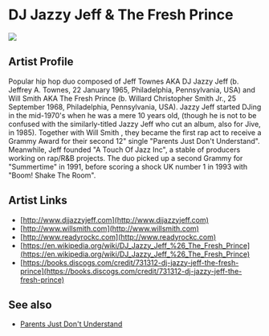# DJ Jazzy Jeff & The Fresh Prince

![](../../asssets/artists/DJ_Jazzy_Jeff_and_The_Fresh_Prince.png)

## Artist Profile

Popular hip hop duo composed of Jeff Townes AKA DJ Jazzy Jeff (b. Jeffrey A. Townes, 22 January 1965, Philadelphia, Pennsylvania, USA) and Will Smith AKA The Fresh Prince (b. Willard Christopher Smith Jr., 25 September 1968, Philadelphia, Pennsylvania, USA).
Jazzy Jeff started DJing in the mid-1970's when he was a mere 10 years old, (though he is not to be confused with the similarly-titled Jazzy Jeff who cut an album, also for Jive, in 1985). 
Together with Will Smith , they became the first rap act to receive a Grammy Award for their second 12" single "Parents Just Don't Understand". 
Meanwhile, Jeff founded "A Touch Of Jazz Inc", a stable of producers working on rap/R&B projects. The duo picked up a second Grammy for "Summertime" in 1991, before scoring a shock UK number 1 in 1993 with "Boom! Shake The Room". 

## Artist Links

- [http://www.djjazzyjeff.com](http://www.djjazzyjeff.com)
- [http://www.willsmith.com](http://www.willsmith.com)
- [http://www.readyrockc.com](http://www.readyrockc.com)
- [https://en.wikipedia.org/wiki/DJ_Jazzy_Jeff_%26_The_Fresh_Prince](https://en.wikipedia.org/wiki/DJ_Jazzy_Jeff_%26_The_Fresh_Prince)
- [https://books.discogs.com/credit/731312-dj-jazzy-jeff-the-fresh-prince](https://books.discogs.com/credit/731312-dj-jazzy-jeff-the-fresh-prince)


## See also

- [Parents Just Don't Understand](DJ_Jazzy_Jeff_and_The_Fresh_Prince-Parents_Just_Dont_Understand.md)

